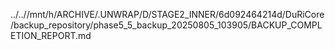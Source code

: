../..//mnt/h/ARCHIVE/.UNWRAP/D/STAGE2_INNER/6d092464214d/DuRiCore/backup_repository/phase5_5_backup_20250805_103905/BACKUP_COMPLETION_REPORT.md